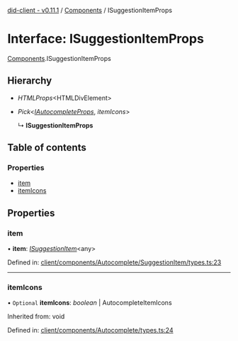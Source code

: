 [did-client - v0.11.1](../README.md) / [Components](../modules/components.md) / ISuggestionItemProps

# Interface: ISuggestionItemProps

[Components](../modules/components.md).ISuggestionItemProps

## Hierarchy

* *HTMLProps*<HTMLDivElement\>

* *Pick*<[*IAutocompleteProps*](components.iautocompleteprops.md), *itemIcons*\>

  ↳ **ISuggestionItemProps**

## Table of contents

### Properties

- [item](components.isuggestionitemprops.md#item)
- [itemIcons](components.isuggestionitemprops.md#itemicons)

## Properties

### item

• **item**: [*ISuggestionItem*](components.isuggestionitem.md)<any\>

Defined in: [client/components/Autocomplete/SuggestionItem/types.ts:23](https://github.com/Puzzlepart/did/blob/dev/client/components/Autocomplete/SuggestionItem/types.ts#L23)

___

### itemIcons

• `Optional` **itemIcons**: *boolean* \| AutocompleteItemIcons

Inherited from: void

Defined in: [client/components/Autocomplete/types.ts:24](https://github.com/Puzzlepart/did/blob/dev/client/components/Autocomplete/types.ts#L24)

